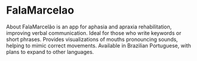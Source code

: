 # FalaMarcelao
 About FalaMarcelão is an app for aphasia and apraxia rehabilitation, improving verbal communication. Ideal for those who write keywords or short phrases. Provides visualizations of mouths pronouncing sounds, helping to mimic correct movements. Available in Brazilian Portuguese, with plans to expand to other languages.

